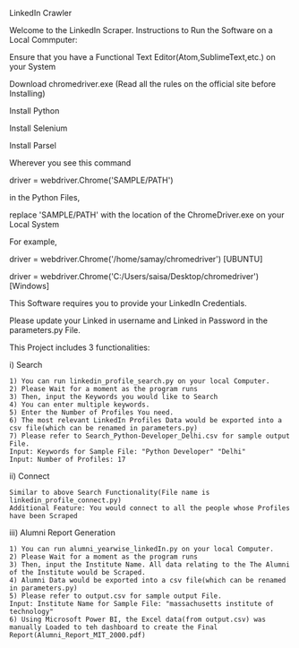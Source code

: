 LinkedIn Crawler


Welcome to the LinkedIn Scraper.
Instructions to Run the Software on a Local Commputer:

Ensure that you have a Functional Text Editor(Atom,SublimeText,etc.) on your System

Download chromedriver.exe (Read all the rules on the official site before Installing)

Install Python

Install Selenium

Install Parsel

Wherever you see this command

driver = webdriver.Chrome('SAMPLE/PATH')

in the Python Files, 

replace 'SAMPLE/PATH' with the location of the ChromeDriver.exe on your Local System

For example,


driver = webdriver.Chrome('/home/samay/chromedriver')                 [UBUNTU]

driver = webdriver.Chrome('C:/Users/saisa/Desktop/chromedriver')      [Windows]


This Software requires you to provide your LinkedIn Credentials.

Please update your Linked in username and Linked in Password in the parameters.py File.


This Project includes 3 functionalities:



i) Search


    1) You can run linkedin_profile_search.py on your local Computer.
    2) Please Wait for a moment as the program runs
    3) Then, input the Keywords you would like to Search 
    4) You can enter multiple keywords.
    5) Enter the Number of Profiles You need.
    6) The most relevant LinkedIn Profiles Data would be exported into a csv file(which can be renamed in parameters.py)
    7) Please refer to Search_Python-Developer_Delhi.csv for sample output File. 
    Input: Keywords for Sample File: "Python Developer" "Delhi"
    Input: Number of Profiles: 17
ii) Connect



    Similar to above Search Functionality(File name is linkedin_profile_connect.py)
    Additional Feature: You would connect to all the people whose Profiles have been Scraped
iii) Alumni Report Generation




    1) You can run alumni_yearwise_linkedIn.py on your local Computer.
    2) Please Wait for a moment as the program runs
    3) Then, input the Institute Name. All data relating to the The Alumni of the Institute would be Scraped. 
    4) Alumni Data would be exported into a csv file(which can be renamed in parameters.py)
    5) Please refer to output.csv for sample output File.
    Input: Institute Name for Sample File: "massachusetts institute of technology" 
    6) Using Microsoft Power BI, the Excel data(from output.csv) was manually Loaded to teh dashboard to create the Final Report(Alumni_Report_MIT_2000.pdf)
